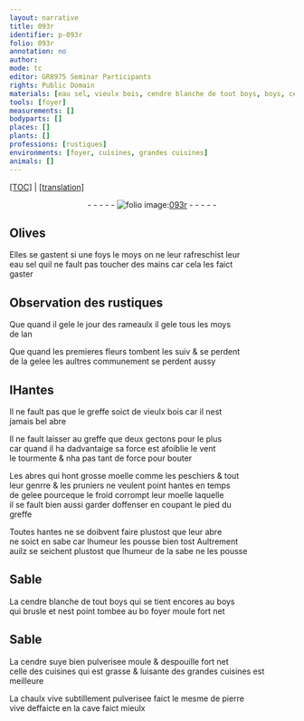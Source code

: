 ```yaml
---
layout: narrative
title: 093r
identifier: p-093r
folio: 093r
annotation: no
author:
mode: tc
editor: GR8975 Seminar Participants
rights: Public Domain
materials: [eau sel, vieulx bois, cendre blanche de tout boys, boys, cendre, suye bien pulverisee, chaulx vive subtillement pulverisee, pierre vive]
tools: [foyer]
measurements: []
bodyparts: []
places: []
plants: []
professions: [rustiques]
environments: [foyer, cuisines, grandes cuisines]
animals: []
---
```


 <p><a href="{{ site.baseurl }}/diplomatic/">[TOC]</a> | <a href="{{ site.baseurl }}/texts/p-093r_tl/" target="_blank">[translation]</a></p><div class="folio" align="center">- - - - - <a href="http://gallica.bnf.fr/ark:/12148/btv1b10500001g/f191.image" target="_blank"><img src="https://cu-mkp.github.io/2017-workshop-edition/assets/photo-icon.png" alt="folio image: " style="display:inline-block; margin-bottom:-3px;"/>093r</a> - - - - - </div>  
  

## Olives

 
Elles se gastent si une foys le moys on ne leur rafreschist leur<br/> <span class="m">eau sel</span> quil ne fault pas toucher des mains car cela les faict<br/> gaster
 
 
  

## Observation des <span class="pro">rustiques</span>

 
Que quand il gele le jour des rameaulx il gele tous les moys<br/> de lan
 
Que quand les premieres fleurs tombent <span class="del">les suiv</span> & se perdent<br/> de la gelee les aultres co<span class="exp">mmun</span>ement se perdent aussy
 
 
  

## <span class="del">I</span>Hantes

 
Il ne fault pas que le greffe soict de <span class="m">vieulx bois</span> car il nest<br/> jamais bel abre
 
Il ne fault laisser au greffe que deux gectons pour le plus<br/> car quand il ha dadvantaige sa force est afoiblie le vent<br/> le tourmente & nha pas tant de force pour bouter
 
Les abres qui hont grosse moelle co<span class="exp">mm</span>e les peschiers & tout<br/> leur genrre & les pruniers ne veulent point hantes en temps<br/> de gelee pourceque le froid corrompt leur moelle laquelle<br/> il se fault bien aussi garder doffenser en coupant le pied du<br/> greffe
 
Toutes hantes ne se doibvent faire plustost que leur abre<br/> ne soict en sabe car lhumeur les pousse bien tost Aultrem<span class="exp">ent</span><br/> <span class="del">au</span>ilz se seichent plustost que lhumeur de la sabe ne les pousse
 
 
  

## Sable

 
La <span class="m">cendre blanche de tout boys</span> qui se tient encores au <span class="m">boys</span><br/> qui brusle et nest point tombee au <span class="del">bo</span> <span class="env"><span class="tl">foyer</span></span> moule fort net
 
 
  

## Sable

 
La <span class="del"><span class="m">cendre</span></span> <span class="m">suye bien pulverisee</span> moule & despouille fort net<br/> celle des <span class="env">cuisines</span> qui est grasse & luisante des <span class="env">grandes cuisines</span> est meilleure
 
La <span class="m">chaulx vive subtillem<span class="exp">ent</span> pulverisee</span> faict le mesme de <span class="m">pierre<br/> vive</span> deffaicte en la cave faict mieulx
 
 